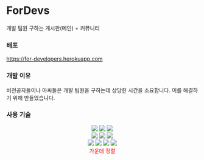 # ForDevs

개발 팀원 구하는 게시판(메인) + 커뮤니티

### 배포
https://for-developers.herokuapp.com

### 개발 이유
비전공자들이나 아싸들은 개발 팀원을 구하는데 상당한 시간을 소요합니다.
이를 해결하기 위해 만들었습니다.

### 사용 기술
<div style="text-align: center">
  <img src="https://img.shields.io/badge/Pug-v3.0.2-A86454?style=flat&logo=pug&logoColor=A86454"/>
  <img src="https://img.shields.io/badge/SASS-v1.47.0-CC6699?style=flat&logo=sass&logoColor=CC6699" />
  <img src="https://img.shields.io/badge/Javascript-5e5c5c?style=flat&logo=javascript&logoColor=F7DF1E" />
  <br />
  <img src="https://img.shields.io/badge/Express-v4.17.1-000000?style=flat&logo=express&logoColor=000000" />
  <img src="https://img.shields.io/badge/Passport-v0.5.2-34E27A?style=flat&logo=passport&logoColor=34E27A" />
  <img src="https://img.shields.io/badge/MongoDB-v5.0.3-47A248?style=flat&logo=mongodb&logoColor=47A248" />
  <br />
  <img src="https://img.shields.io/badge/Babel-5e5c5c?style=flat&logo=babel&logoColor=F9DC3E" />
  <img src="https://img.shields.io/badge/Nodemon-v2.0.15-76D04B?style=flat&logo=nodemon&logoColor=76D04B" />
  <img src="https://img.shields.io/badge/Webpack-v5.64.0-8DD6F9?style=flat&logo=webpack&logoColor=8DD6F9" />
  <img src="https://img.shields.io/badge/Heroku-5e5c5c?style=flat&logo=heroku&logoColor=430098" />
</div>

<center style="color:red">가운데 정렬</center>
